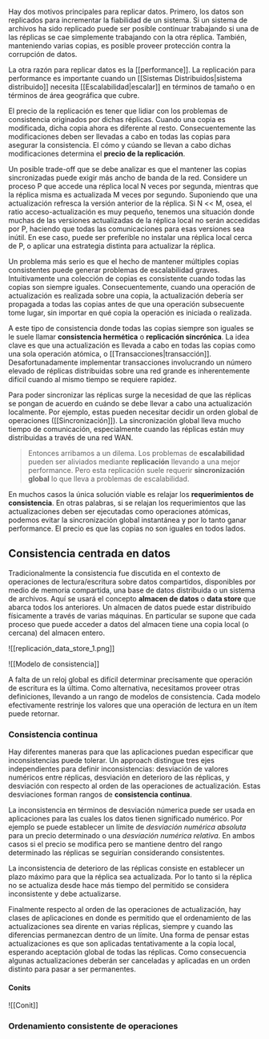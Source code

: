 Hay dos motivos principales para replicar datos. Primero, los datos son replicados para incrementar la fiabilidad de un sistema. Si un sistema de archivos ha sido replicado puede ser posible continuar trabajando si una de las réplicas se cae simplemente trabajando con la otra réplica. También, manteniendo varias copias, es posible proveer protección contra la corrupción de datos.

La otra razón para replicar datos es la [[performance]]. La replicación para performance es importante cuando un [[Sistemas Distribuidos|sistema distribuido]] necesita [[Escalabilidad|escalar]] en términos de tamaño o en términos de área geográfica que cubre.

El precio de la replicación es tener que lidiar con los problemas de consistencia originados por dichas réplicas. Cuando una copia es modificada, dicha copia ahora es diferente al resto. Consecuentemente las modificaciones deben ser llevadas a cabo en todas las copias para asegurar la consistencia. El cómo y cúando se llevan a cabo dichas modificaciones determina el **precio de la replicación**.

Un posible trade-off que se debe analizar es que el mantener las copias sincronizadas puede exigir más ancho de banda de la red. Considere un proceso P que accede una réplica local N veces por segunda, mientras que la réplica misma es actualizada M veces por segundo. Suponiendo que una actualización refresca la versión anterior de la réplica. Si N << M, osea, el ratio acceso-actualización es muy pequeño, tenemos una situación donde muchas de las versiones actualizadas de la réplica local no serán accedidas por P, haciendo que todas las comunicaciones para esas versiones sea inútil. En ese caso, puede ser preferible no instalar una réplica local cerca de P, o aplicar una estrategia distinta para actualizar la réplica.

Un problema más serio es que el hecho de mantener múltiples copias consistentes puede generar problemas de escalabilidad graves. Intuitivamente una colección de copias es consistente cuando todas las copias son siempre iguales. Consecuentemente, cuando una operación de actualización es realizada sobre una copia, la actualización debería ser propagada a todas las copias antes de que una operación subsecuente tome lugar, sin importar en qué copia la operación es iniciada o realizada.

A este tipo de consistencia donde todas las copias siempre son iguales se le suele llamar **consistencia hermética** o **replicación sincrónica**. La idea clave es que una actualización es llevada a cabo en todas las copias como una sola operación atómica, o [[Transacciones|transacción]]. Desafortunadamente implementar transacciones involucrando un número elevado de réplicas distribuidas sobre una red grande es inherentemente difícil cuando al mismo tiempo se requiere rapidez.

Para poder sincronizar las réplicas surge la necesidad de que las réplicas se pongan de acuerdo en cuándo se debe llevar a cabo una actualización localmente. Por ejemplo, estas pueden necesitar decidir un orden global de operaciones ([[Sincronización]]). La sincronización global lleva mucho tiempo de comunicación, especialmente cuando las réplicas están muy distribuidas a través de una red WAN.

> Entonces arribamos a un dilema. Los problemas de **escalabilidad** pueden ser aliviados mediante **replicación** llevando a una mejor performance. Pero esta replicación suele requerir **sincronización global** lo que lleva a problemas de escalabilidad.

En muchos casos la única solución viable es relajar los **requerimientos de consistencia**. En otras palabras, si se relajan los requerimientos que las actualizaciones deben ser ejecutadas como operaciones atómicas, podemos evitar la sincronización global instantánea y por lo tanto ganar performance. El precio es que las copias no son iguales en todos lados.

## Consistencia centrada en datos
Tradicionalmente la consistencia fue discutida en el contexto de operaciones de lectura/escritura sobre datos compartidos, disponibles por medio de memoria compartida, una base de datos distribuida o un sistema de archivos. Aquí se usará el concepto **almacen de datos** o **data store** que abarca todos los anteriores. Un almacen de datos puede estar distribuido físicamente a través de varias máquinas. En particular se supone que cada proceso que puede acceder a datos del almacen tiene una copia local (o cercana) del almacen entero.

![[replicación_data_store_1.png]]

![[Modelo de consistencia]]

A falta de un reloj global es difícil determinar precisamente que operación de escritura es la última. Como alternativa, necesitamos proveer otras definiciones, llevando a un rango de modelos de consistencia. Cada modelo efectivamente restrinje los valores que una operación de lectura en un ítem puede retornar.

### Consistencia continua
Hay diferentes maneras para que las aplicaciones puedan especificar que inconsistencias puede tolerar. Un approach distingue tres ejes independientes para definir inconsistencias: desviación de valores numéricos entre réplicas, desviación en deterioro de las réplicas, y desviación con respecto al orden de las operaciones de actualización. Estas desviaciones forman rangos de **consistencia continua**.

La inconsistencia en términos de desviación númerica puede ser usada en aplicaciones para las cuales los datos tienen significado numérico. Por ejemplo se puede establecer un límite de *desviación numérica absoluta* para un precio determinado o una *desviación numérica relativa*. En ambos casos si el precio se modifica pero se mantiene dentro del rango determinado las réplicas se seguirían considerando consistentes.

La inconsistencia de deterioro de las réplicas consiste en establecer un plazo máximo para que la réplica sea actualizada. Por lo tanto si la réplica no se actualiza desde hace más tiempo del permitido se considera inconsistente y debe actualizarse.

Finalmente respecto al orden de las operaciones de actualización, hay clases de aplicaciones en donde es permitido que el ordenamiento de las actualizaciones sea dirente en varias réplicas, siempre y cuando las diferencias permanezcan dentro de un límite. Una forma de pensar estas actualizaciones es que son aplicadas tentativamente a la copia local, esperando aceptación global de todas las réplicas. Como consecuencia algunas actualizaciones deberán ser canceladas y aplicadas en un orden distinto para pasar a ser permanentes.

#### Conits
![[Conit]]

### Ordenamiento consistente de operaciones
